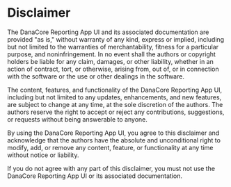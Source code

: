 # Disclaimer

The DanaCore Reporting App UI and its associated documentation are provided "as is," without warranty of any kind, express or implied, including but not limited to the warranties of merchantability, fitness for a particular purpose, and noninfringement. In no event shall the authors or copyright holders be liable for any claim, damages, or other liability, whether in an action of contract, tort, or otherwise, arising from, out of, or in connection with the software or the use or other dealings in the software.

The content, features, and functionality of the DanaCore Reporting App UI, including but not limited to any updates, enhancements, and new features, are subject to change at any time, at the sole discretion of the authors. The authors reserve the right to accept or reject any contributions, suggestions, or requests without being answerable to anyone.

By using the DanaCore Reporting App UI, you agree to this disclaimer and acknowledge that the authors have the absolute and unconditional right to modify, add, or remove any content, feature, or functionality at any time without notice or liability.

If you do not agree with any part of this disclaimer, you must not use the DanaCore Reporting App UI or its associated documentation.

